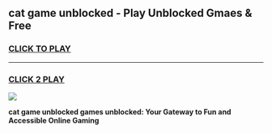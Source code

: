 
## cat game unblocked - Play Unblocked Gmaes & Free
<h3>
<a href="https://news.freeplayer.one?title=cat_game_unblocked&ref=23F">CLICK TO PLAY</a></h3>
<hr>

<h3>
<a href="https://news.freeplayer.one?title=cat_game_unblocked&ref=23F">CLICK 2 PLAY</a>
  
</h3>

<a href="https://news.freeplayer.one?title=cat_game_unblocked&ref=23F/"><img src="https://clearcache.store/games.png"></a>


**cat game unblocked games unblocked: Your Gateway to Fun and Accessible Online Gaming**

